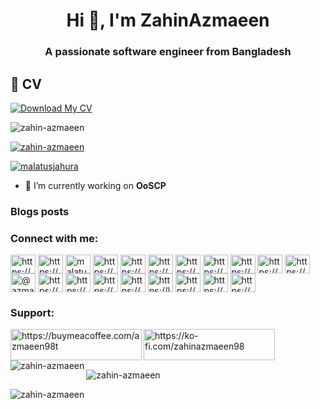 <h1 align="center">Hi 👋, I'm ZahinAzmaeen</h1>
<h3 align="center">A passionate software engineer from Bangladesh</h3>


## 🔗 CV
[![Download My CV](https://img.shields.io/badge/download_my_cv-000?style=for-the-badge&logo=ko-fi&logoColor=white)](https://drive.google.com/uc?export=download&id=1hye3h5lCGNa08q4lHESJdxMIxZZw4RrV)

<p align="left"> <img src="https://komarev.com/ghpvc/?username=zahin-azmaeen&label=Profile%20views&color=0e75b6&style=flat" alt="zahin-azmaeen" /> </p>

<p align="left"> <a href="https://github.com/ryo-ma/github-profile-trophy"><img src="https://github-profile-trophy.vercel.app/?username=zahin-azmaeen" alt="zahin-azmaeen" /></a> </p>

<p align="left"> <a href="https://twitter.com/malatusjahura" target="blank"><img src="https://img.shields.io/twitter/follow/malatusjahura?logo=twitter&style=for-the-badge" alt="malatusjahura" /></a> </p>

- 🔭 I’m currently working on **OoSCP**

### Blogs posts
<!-- BLOG-POST-LIST:START -->
<!-- BLOG-POST-LIST:END -->

<h3 align="left">Connect with me:</h3>
<p align="left">
<a href="https://codepen.io/https://codepen.io/zahin-azmaeen" target="blank"><img align="center" src="https://raw.githubusercontent.com/rahuldkjain/github-profile-readme-generator/master/src/images/icons/Social/codepen.svg" alt="https://codepen.io/zahin-azmaeen" height="30" width="40" /></a>
<a href="https://dev.to/https://dev.to/zahinazmaeen_98" target="blank"><img align="center" src="https://raw.githubusercontent.com/rahuldkjain/github-profile-readme-generator/master/src/images/icons/Social/devto.svg" alt="https://dev.to/zahinazmaeen_98" height="30" width="40" /></a>
<a href="https://twitter.com/malatusjahura" target="blank"><img align="center" src="https://raw.githubusercontent.com/rahuldkjain/github-profile-readme-generator/master/src/images/icons/Social/twitter.svg" alt="malatusjahura" height="30" width="40" /></a>
<a href="https://linkedin.com/in/https://www.facebook.com/mr.zahinazmaeen" target="blank"><img align="center" src="https://raw.githubusercontent.com/rahuldkjain/github-profile-readme-generator/master/src/images/icons/Social/linked-in-alt.svg" alt="https://www.facebook.com/mr.zahinazmaeen" height="30" width="40" /></a>
<a href="https://stackoverflow.com/users/https://stackoverflow.com/users/28372648/zahin-azmaeen" target="blank"><img align="center" src="https://raw.githubusercontent.com/rahuldkjain/github-profile-readme-generator/master/src/images/icons/Social/stack-overflow.svg" alt="https://stackoverflow.com/users/28372648/zahin-azmaeen" height="30" width="40" /></a>
<a href="https://codesandbox.com/https://codesandbox.io/u/zahin-azmaeen" target="blank"><img align="center" src="https://raw.githubusercontent.com/rahuldkjain/github-profile-readme-generator/master/src/images/icons/Social/codesandbox.svg" alt="https://codesandbox.io/u/zahin-azmaeen" height="30" width="40" /></a>
<a href="https://kaggle.com/https://www.kaggle.com/zazmaeen" target="blank"><img align="center" src="https://raw.githubusercontent.com/rahuldkjain/github-profile-readme-generator/master/src/images/icons/Social/kaggle.svg" alt="https://www.kaggle.com/zazmaeen" height="30" width="40" /></a>
<a href="https://fb.com/https://www.facebook.com/mr.zahinazmaeen" target="blank"><img align="center" src="https://raw.githubusercontent.com/rahuldkjain/github-profile-readme-generator/master/src/images/icons/Social/facebook.svg" alt="https://www.facebook.com/mr.zahinazmaeen" height="30" width="40" /></a>
<a href="https://instagram.com/https://www.instagram.com/mr.zahinazmaeen/" target="blank"><img align="center" src="https://raw.githubusercontent.com/rahuldkjain/github-profile-readme-generator/master/src/images/icons/Social/instagram.svg" alt="https://www.instagram.com/mr.zahinazmaeen/" height="30" width="40" /></a>
<a href="https://dribbble.com/https://dribbble.com/azmaeen98" target="blank"><img align="center" src="https://raw.githubusercontent.com/rahuldkjain/github-profile-readme-generator/master/src/images/icons/Social/dribbble.svg" alt="https://dribbble.com/azmaeen98" height="30" width="40" /></a>
<a href="https://www.behance.net/https://www.behance.net/zahinazmaeenseo" target="blank"><img align="center" src="https://raw.githubusercontent.com/rahuldkjain/github-profile-readme-generator/master/src/images/icons/Social/behance.svg" alt="https://www.behance.net/zahinazmaeenseo" height="30" width="40" /></a>
<a href="https://medium.com/@azmaeen98" target="blank"><img align="center" src="https://raw.githubusercontent.com/rahuldkjain/github-profile-readme-generator/master/src/images/icons/Social/medium.svg" alt="@azmaeen98" height="30" width="40" /></a>
<a href="https://www.youtube.com/c/https://www.youtube.com/@computerscienceknowledge6439" target="blank"><img align="center" src="https://raw.githubusercontent.com/rahuldkjain/github-profile-readme-generator/master/src/images/icons/Social/youtube.svg" alt="https://www.youtube.com/@computerscienceknowledge6439" height="30" width="40" /></a>
<a href="https://www.codechef.com/users/https://www.codechef.com/users/zahinazmaeen" target="blank"><img align="center" src="https://cdn.jsdelivr.net/npm/simple-icons@3.1.0/icons/codechef.svg" alt="https://www.codechef.com/users/zahinazmaeen" height="30" width="40" /></a>
<a href="https://www.hackerrank.com/https://www.hackerrank.com/profile/azmaeen98" target="blank"><img align="center" src="https://raw.githubusercontent.com/rahuldkjain/github-profile-readme-generator/master/src/images/icons/Social/hackerrank.svg" alt="https://www.hackerrank.com/profile/azmaeen98" height="30" width="40" /></a>
<a href="https://codeforces.com/profile/https://codeforces.com/profile/ignoramus" target="blank"><img align="center" src="https://raw.githubusercontent.com/rahuldkjain/github-profile-readme-generator/master/src/images/icons/Social/codeforces.svg" alt="https://codeforces.com/profile/ignoramus" height="30" width="40" /></a>
<a href="https://www.leetcode.com/https://leetcode.com/u/zahinazmaeen/" target="blank"><img align="center" src="https://raw.githubusercontent.com/rahuldkjain/github-profile-readme-generator/master/src/images/icons/Social/leet-code.svg" alt="https://leetcode.com/u/zahinazmaeen/" height="30" width="40" /></a>
<a href="https://www.hackerearth.com/https://www.hackerearth.com/@zahin7/" target="blank"><img align="center" src="https://raw.githubusercontent.com/rahuldkjain/github-profile-readme-generator/master/src/images/icons/Social/hackerearth.svg" alt="https://www.hackerearth.com/@zahin7/" height="30" width="40" /></a>
<a href="https://www.topcoder.com/members/https://app.topcoder.com/settings/organization" target="blank"><img align="center" src="https://raw.githubusercontent.com/rahuldkjain/github-profile-readme-generator/master/src/images/icons/Social/topcoder.svg" alt="https://app.topcoder.com/settings/organization" height="30" width="40" /></a>
<a href="/https://github.com/zahin-azmaeen/cse-4214-pattern-recognition-lab--project/releases.atom" target="blank"><img align="center" src="https://raw.githubusercontent.com/rahuldkjain/github-profile-readme-generator/master/src/images/icons/Social/rss.svg" alt="https://github.com/zahin-azmaeen/cse-4214-pattern-recognition-lab--project/releases.atom" height="30" width="40" /></a>
</p>

<h3 align="left">Support:</h3>
<p><a href="https://www.buymeacoffee.com/azmaeen98t"> <img align="left" src="https://cdn.buymeacoffee.com/buttons/v2/default-yellow.png" height="50" width="210" alt="https://buymeacoffee.com/azmaeen98t" /></a><a href="https://ko-fi.com/https://ko-fi.com/zahinazmaeen98"> <img align="left" src="https://cdn.ko-fi.com/cdn/kofi3.png?v=3" height="50" width="210" alt="https://ko-fi.com/zahinazmaeen98" /></a></p><br><br>

<p><img align="left" src="https://github-readme-stats.vercel.app/api/top-langs?username=zahin-azmaeen&show_icons=true&locale=en&layout=compact" alt="zahin-azmaeen" /></p>

<p>&nbsp;<img align="center" src="https://github-readme-stats.vercel.app/api?username=zahin-azmaeen&show_icons=true&locale=en" alt="zahin-azmaeen" /></p>

<p><img align="center" src="https://github-readme-streak-stats.herokuapp.com/?user=zahin-azmaeen&" alt="zahin-azmaeen" /></p>


















